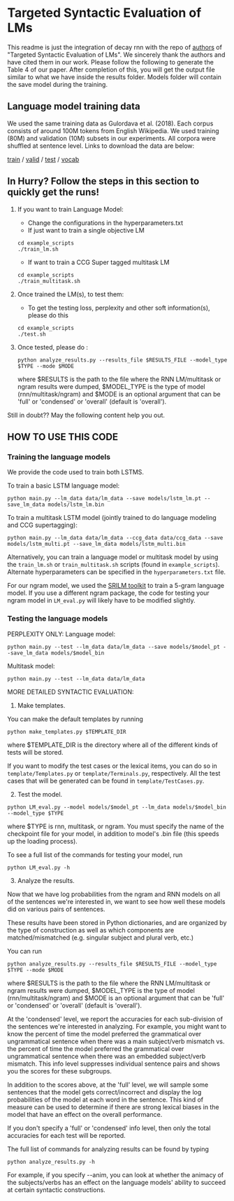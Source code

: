 # Targeted Syntactic Evaluation of LMs

This readme is just the integration of decay rnn with the repo of [authors](https://github.com/BeckyMarvin/LM_syneval) of  "Targeted Syntactic Evaluation of LMs". We sincerely thank the authors and have cited them in our work. Please follow the following to generate the Table 4 of our paper. After completion of this, you will get the output file similar to what we have inside the results folder. Models folder will contain the save model during the training. 

## Language model training data

We used the same training data as Gulordava et al. (2018). Each corpus consists of around 100M tokens from English Wikipedia. We used training (80M) and validation (10M) subsets in our experiments. All corpora were shuffled at sentence level. Links to download the data are below:

[train](https://dl.fbaipublicfiles.com/colorless-green-rnns/training-data/English/train.txt) / [valid](https://dl.fbaipublicfiles.com/colorless-green-rnns/training-data/English/valid.txt) / [test](https://dl.fbaipublicfiles.com/colorless-green-rnns/training-data/English/test.txt) / [vocab](https://dl.fbaipublicfiles.com/colorless-green-rnns/training-data/English/vocab.txt)

## In Hurry? Follow the steps in this section to quickly get the runs! 
1. If you want to train Language Model:
	* Change the configurations in the hyperparameters.txt 
	* If just want to train a single objective LM
	```
	cd example_scripts
	./train_lm.sh
	```
	* If want to train a CCG Super tagged multitask LM
	```
	cd example_scripts
	./train_multitask.sh
	```
2. Once trained the LM(s), to test them:
	* To get the testing loss, perplexity and other soft information(s), please do this
	```
	cd example_scripts
	./test.sh
	```

3. Once tested, please do :

	```
	python analyze_results.py --results_file $RESULTS_FILE --model_type $TYPE --mode $MODE
	```

	where $RESULTS is the path to the file where the RNN LM/multitask or ngram results were dumped, $MODEL_TYPE is the type of model (rnn/multitask/ngram) and $MODE is an optional argument that can be 'full' or 'condensed' or 'overall' (default is 'overall').


Still in doubt?? May the following content help you out. 

## HOW TO USE THIS CODE


### Training the language models

We provide the code used to train both LSTMS.

To train a basic LSTM language model:
```
python main.py --lm_data data/lm_data --save models/lstm_lm.pt --save_lm_data models/lstm_lm.bin
```

To train a multitask LSTM model (jointly trained to do language modeling and CCG supertagging):
```
python main.py --lm_data data/lm_data --ccg_data data/ccg_data --save models/lstm_multi.pt --save_lm_data models/lstm_multi.bin
```

Alternatively, you can train a language model or multitask model by using the `train_lm.sh` or `train_multitask.sh` scripts (found in `example_scripts`). Alternate hyperparameters can be specified in the `hyperparameters.txt` file.

For our ngram model, we used the [SRILM toolkit](http://www.speech.sri.com/projects/srilm/) to train a 5-gram language model. If you use a different ngram package, the code for testing your ngram model in `LM_eval.py` will likely have to be modified slightly. 

### Testing the language models
PERPLEXITY ONLY: 
Language model:
```
python main.py --test --lm_data data/lm_data --save models/$model_pt --save_lm_data models/$model_bin
```

Multitask model:
```
python main.py --test --lm_data data/lm_data
```

MORE DETAILED SYNTACTIC EVALUATION:
1. Make templates.

You can make the default templates by running
```
python make_templates.py $TEMPLATE_DIR
```

where $TEMPLATE_DIR is the directory where all of the different kinds of tests will be stored.

If you want to modify the test cases or the lexical items, you can do so in `template/Templates.py` or `template/Terminals.py`, respectively. All the test cases that will be generated can be found in `template/TestCases.py`. 

2. Test the model.
```
python LM_eval.py --model models/$model_pt --lm_data models/$model_bin --model_type $TYPE
```
where $TYPE is rnn, multitask, or ngram. You must specify the name of the checkpoint file for your model, in addition to model's .bin file (this speeds up the loading process).

To see a full list of the commands for testing your model, run
```
python LM_eval.py -h
```
3. Analyze the results.

Now that we have log probabilities from the ngram and RNN models on all of the sentences we're interested in, we want to see how well these models did on various pairs of sentences. 

These results have been stored in Python dictionaries, and are organized by the type of construction as well as which components are matched/mismatched (e.g. singular subject and plural verb, etc.)

You can run
```
python analyze_results.py --results_file $RESULTS_FILE --model_type $TYPE --mode $MODE
```
where $RESULTS is the path to the file where the RNN LM/multitask or ngram results were dumped, $MODEL_TYPE is the type of model (rnn/multitask/ngram) and $MODE is an optional argument that can be 'full' or 'condensed' or 'overall' (default is 'overall').

At the 'condensed' level, we report the accuracies for each sub-division of the sentences we're interested in analyzing. For example, you might want to know the percent of time the model preferred the grammatical over ungrammatical sentence when there was a main subject/verb mismatch vs. the percent of time the model preferred the grammatical over ungrammatical sentence when there was an embedded subject/verb mismatch. This info level suppresses individual sentence pairs and shows you the scores for these subgroups.

In addition to the scores above, at the 'full' level, we will sample some sentences that the model gets correct/incorrect and display the log probabilities of the model at each word in the sentence. This kind of measure can be used to determine if there are strong lexical biases in the model that have an effect on the overall performance.

If you don't specify a 'full' or 'condensed' info level, then only the total accuracies for each test will be reported.

The full list of commands for analyzing results can be found by typing
```
python analyze_results.py -h
```
For example, if you specify --anim, you can look at whether the animacy of the subjects/verbs has an effect on the language models' ability to succeed at certain syntactic constructions. 
